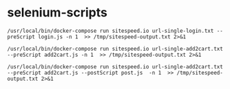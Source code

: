 # selenium-scripts



`
/usr/local/bin/docker-compose run sitespeed.io url-single-login.txt --preScript login.js -n 1  >> /tmp/sitespeed-output.txt 2>&1
`

`
/usr/local/bin/docker-compose run sitespeed.io url-single-add2cart.txt --preScript add2cart.js -n 1  >> /tmp/sitespeed-output.txt 2>&1
`

`
 /usr/local/bin/docker-compose run sitespeed.io url-single-add2cart.txt --preScript add2cart.js --postScript post.js  -n 1  >> /tmp/sitespeed-output.txt 2>&1
`

